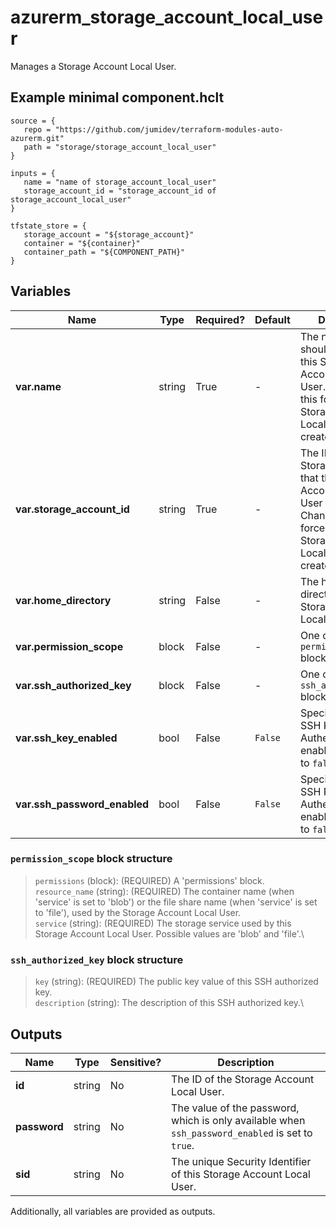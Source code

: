 # azurerm_storage_account_local_user

Manages a Storage Account Local User.

## Example minimal component.hclt

```hcl
source = {
   repo = "https://github.com/jumidev/terraform-modules-auto-azurerm.git" 
   path = "storage/storage_account_local_user" 
}

inputs = {
   name = "name of storage_account_local_user" 
   storage_account_id = "storage_account_id of storage_account_local_user" 
}

tfstate_store = {
   storage_account = "${storage_account}" 
   container = "${container}" 
   container_path = "${COMPONENT_PATH}" 
}

```

## Variables

| Name | Type | Required? |  Default  |  Description |
| ---- | ---- | --------- |  ----------- | ----------- |
| **var.name** | string | True | -  |  The name which should be used for this Storage Account Local User. Changing this forces a new Storage Account Local User to be created. | 
| **var.storage_account_id** | string | True | -  |  The ID of the Storage Account that this Storage Account Local User resides in. Changing this forces a new Storage Account Local User to be created. | 
| **var.home_directory** | string | False | -  |  The home directory of the Storage Account Local User. | 
| **var.permission_scope** | block | False | -  |  One or more `permission_scope` blocks. | 
| **var.ssh_authorized_key** | block | False | -  |  One or more `ssh_authorized_key` blocks. | 
| **var.ssh_key_enabled** | bool | False | `False`  |  Specifies whether SSH Key Authentication is enabled. Defaults to `false`. | 
| **var.ssh_password_enabled** | bool | False | `False`  |  Specifies whether SSH Password Authentication is enabled. Defaults to `false`. | 

### `permission_scope` block structure

> `permissions` (block): (REQUIRED) A 'permissions' block.\
> `resource_name` (string): (REQUIRED) The container name (when 'service' is set to 'blob') or the file share name (when 'service' is set to 'file'), used by the Storage Account Local User.\
> `service` (string): (REQUIRED) The storage service used by this Storage Account Local User. Possible values are 'blob' and 'file'.\

### `ssh_authorized_key` block structure

> `key` (string): (REQUIRED) The public key value of this SSH authorized key.\
> `description` (string): The description of this SSH authorized key.\



## Outputs

| Name | Type | Sensitive? | Description |
| ---- | ---- | --------- | --------- |
| **id** | string | No  | The ID of the Storage Account Local User. | 
| **password** | string | No  | The value of the password, which is only available when `ssh_password_enabled` is set to `true`. | 
| **sid** | string | No  | The unique Security Identifier of this Storage Account Local User. | 

Additionally, all variables are provided as outputs.
